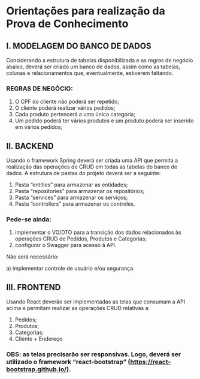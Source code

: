# Orientações para realização da Prova de Conhecimento


## I.	MODELAGEM DO BANCO DE DADOS

Considerando a estrutura de tabelas disponibilizada e as regras de negócio abaixo, deverá ser criado um banco de dados, assim como as tabelas, colunas e relacionamentos que, eventualmente, estiverem faltando.

### REGRAS DE NEGÓCIO:

1.	O CPF do cliente não poderá ser repetido;
2.	O cliente poderá realizar vários pedidos;
3.	Cada produto pertencerá a uma única categoria;
4.	Um pedido poderá ter vários produtos e um produto poderá ser inserido em vários pedidos;

## II.	BACKEND

Usando o framework Spring deverá ser criada uma API que permita a realização das operações de CRUD em todas as tabelas do banco de dados. A estrutura de pastas do projeto deverá ser a seguinte:
1.	Pasta “entities” para armazenar as entidades;
2.	Pasta “repositories” para armazenar os repositórios;
3.	Pasta “services” para armazenar os serviços;
4.	Pasta “controllers” para armazenar os controles.

### Pede-se ainda: 

1. implementar o VO/DTO para a transição dos dados relacionados às operações CRUD de Pedidos, Produtos e Categorias;
2. configurar o Swagger para acesso à API.

Não será necessário:

a)	implementar controle de usuário e/ou segurança.

## III.	FRONTEND

Usando React deverão ser implementadas as telas que consumam a API acima e permitam realizar as operações CRUD relativas a:
1.	Pedidos;
2.	Produtos;
3.	Categorias;
4.	Cliente + Endereço


### OBS: as telas precisarão ser responsivas. Logo, deverá ser utilizado o framework “react-bootstrap” (https://react-bootstrap.github.io/).

